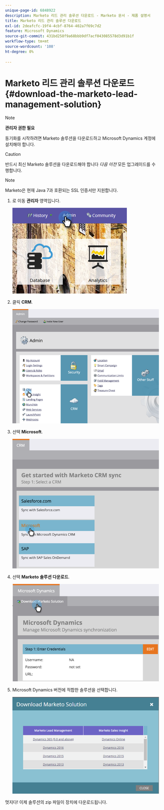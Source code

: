 ```yaml
---
unique-page-id: 6848922
description: Marketo 리드 관리 솔루션 다운로드 - Marketo 문서 - 제품 설명서
title: Marketo 리드 관리 솔루션 다운로드
exl-id: 2deafcfc-19f4-4cbf-8764-402a7f69c7d2
feature: Microsoft Dynamics
source-git-commit: 431bd258f9a68bbb9df7acf043085578d3d91b1f
workflow-type: tm+mt
source-wordcount: '108'
ht-degree: 0%

---
```


# Marketo 리드 관리 솔루션 다운로드 {#download-the-marketo-lead-management-solution}

>[!NOTE]
>
>**관리자 권한 필요**

동기화를 시작하려면 Marketo 솔루션을 다운로드하고 Microsoft Dynamics 계정에 설치해야 합니다.

>[!CAUTION]
>
>반드시 최신 Marketo 솔루션을 다운로드해야 합니다 _다음 이전_ 모든 업그레이드를 수행합니다.

>[!NOTE]
>
>Marketo은 현재 Java 7과 호환되는 SSL 인증서만 지원합니다.

1. 로 이동 **관리자** 영역입니다.

   ![](assets/download-the-marketo-lead-management-solution-1.png)

1. 클릭 **CRM**.

   ![](assets/download-the-marketo-lead-management-solution-2.png)

1. 선택 **Microsoft**.

   ![](assets/download-the-marketo-lead-management-solution-3.png)

1. 선택 **Marketo 솔루션 다운로드**.

   ![](assets/download-the-marketo-lead-management-solution-4.png)

1. Microsoft Dynamics 버전에 적합한 솔루션을 선택합니다.

   ![](assets/download-the-marketo-lead-management-solution-5.png)

멋지다! 이제 솔루션의 zip 파일이 장치에 다운로드됩니다.
